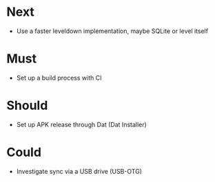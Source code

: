 # Next

- Use a faster leveldown implementation, maybe SQLite or level itself

# Must

- Set up a build process with CI

# Should

- Set up APK release through Dat (Dat Installer)

# Could

- Investigate sync via a USB drive (USB-OTG)
